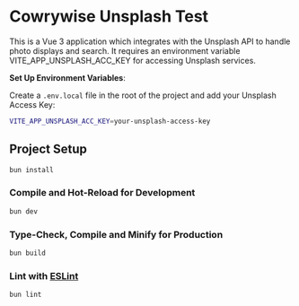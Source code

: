# Cowrywise Unsplash Test

This is a Vue 3 application which integrates with the Unsplash API to handle photo displays and search. It requires an environment variable VITE_APP_UNSPLASH_ACC_KEY for accessing Unsplash services.

**Set Up Environment Variables**:

Create a `.env.local` file in the root of the project and add your Unsplash Access Key:

```bash
VITE_APP_UNSPLASH_ACC_KEY=your-unsplash-access-key
```

## Project Setup

```sh
bun install
```

### Compile and Hot-Reload for Development

```sh
bun dev
```

### Type-Check, Compile and Minify for Production

```sh
bun build
```

### Lint with [ESLint](https://eslint.org/)

```sh
bun lint
```
